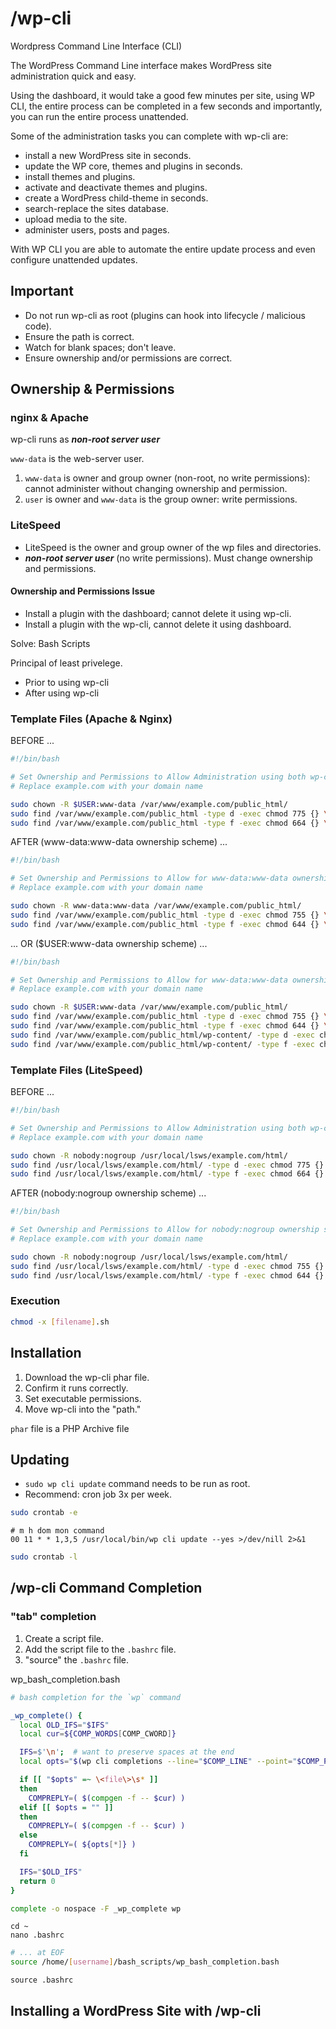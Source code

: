 # /wp-cli

Wordpress Command Line Interface (CLI)

The WordPress Command Line interface makes WordPress site administration quick and easy.

Using the dashboard, it would take a good few minutes per site, using WP CLI, the entire process can be completed in a few seconds and importantly, you can run the entire process unattended.

Some of the administration tasks you can complete with wp-cli are:

* install a new WordPress site in seconds.
* update the WP core, themes and plugins in seconds.
* install themes and plugins.
* activate and deactivate themes and plugins.
* create a WordPress child-theme in seconds.
* search-replace the sites database.
* upload media to the site.
* administer users, posts and pages.

With WP CLI you are able to automate the entire update process and even configure unattended updates.

## Important

* Do not run wp-cli as root (plugins can hook into lifecycle / malicious code).
* Ensure the path is correct.
* Watch for blank spaces; don't leave.
* Ensure ownership and/or permissions are correct.

## Ownership & Permissions

### nginx & Apache

wp-cli runs as ***non-root server user***

`www-data` is the web-server user.

1. `www-data` is owner and group owner (non-root, no write permissions): cannot administer without changing ownership and permission.
2. `user` is owner and `www-data` is the group owner: write permissions.

### LiteSpeed

* LiteSpeed is the owner and group owner of the wp files and directories.
* ***non-root server user*** (no write permissions). Must change ownership and permissions.

#### Ownership and Permissions Issue

* Install a plugin with the dashboard; cannot delete it using wp-cli.
* Install a plugin with the wp-cli, cannot delete it using dashboard.

Solve: Bash Scripts

Principal of least privelege.

* Prior to using wp-cli
* After using wp-cli

### Template Files (Apache & Nginx)

BEFORE ...

```bash
#!/bin/bash

# Set Ownership and Permissions to Allow Administration using both wp-cli and the Dasbhoard
# Replace example.com with your domain name

sudo chown -R $USER:www-data /var/www/example.com/public_html/
sudo find /var/www/example.com/public_html -type d -exec chmod 775 {} \;
sudo find /var/www/example.com/public_html -type f -exec chmod 664 {} \;
```

AFTER (www-data:www-data ownership scheme) ...

```bash
#!/bin/bash

# Set Ownership and Permissions to Allow for www-data:www-data ownership scheme
# Replace example.com with your domain name

sudo chown -R www-data:www-data /var/www/example.com/public_html/
sudo find /var/www/example.com/public_html -type d -exec chmod 755 {} \;
sudo find /var/www/example.com/public_html -type f -exec chmod 644 {} \;
```

... OR ($USER:www-data ownership scheme) ...

```bash
#!/bin/bash

# Set Ownership and Permissions to Allow for www-data:www-data ownership scheme
# Replace example.com with your domain name

sudo chown -R $USER:www-data /var/www/example.com/public_html/
sudo find /var/www/example.com/public_html -type d -exec chmod 755 {} \;
sudo find /var/www/example.com/public_html -type f -exec chmod 644 {} \;
sudo find /var/www/example.com/public_html/wp-content/ -type d -exec chmod 775 {} \;
sudo find /var/www/example.com/public_html/wp-content/ -type f -exec chmod 664 {} \;
```

### Template Files (LiteSpeed)

BEFORE ...

```bash
#!/bin/bash

# Set Ownership and Permissions to Allow Administration using both wp-cli and the Dasbhoard
# Replace example.com with your domain name

sudo chown -R nobody:nogroup /usr/local/lsws/example.com/html/
sudo find /usr/local/lsws/example.com/html/ -type d -exec chmod 775 {} \;
sudo find /usr/local/lsws/example.com/html/ -type f -exec chmod 664 {} \;
```

AFTER (nobody:nogroup ownership scheme) ...

```bash
#!/bin/bash

# Set Ownership and Permissions to Allow for nobody:nogroup ownership scheme
# Replace example.com with your domain name

sudo chown -R nobody:nogroup /usr/local/lsws/example.com/html/
sudo find /usr/local/lsws/example.com/html/ -type d -exec chmod 755 {} \;
sudo find /usr/local/lsws/example.com/html/ -type f -exec chmod 644 {} \;
```
### Execution

```bash
chmod -x [filename].sh
```

## Installation

1. Download the wp-cli phar file.
2. Confirm it runs correctly.
3. Set executable permissions.
4. Move wp-cli into the "path."

`phar` file is a PHP Archive file

## Updating

* `sudo wp cli update` command needs to be run as root.
* Recommend: cron job 3x per week.

```bash
sudo crontab -e
```

```script
# m h dom mon command
00 11 * * 1,3,5 /usr/local/bin/wp cli update --yes >/dev/nill 2>&1
```

```bash
sudo crontab -l
```

## /wp-cli Command Completion

### "tab" completion

1. Create a script file.
2. Add the script file to the `.bashrc` file.
3. "source" the `.bashrc` file.

wp_bash_completion.bash
```bash
# bash completion for the `wp` command

_wp_complete() {
  local OLD_IFS="$IFS"
  local cur=${COMP_WORDS[COMP_CWORD]}

  IFS=$'\n';  # want to preserve spaces at the end
  local opts="$(wp cli completions --line="$COMP_LINE" --point="$COMP_POINT")"

  if [[ "$opts" =~ \<file\>\s* ]]
  then
    COMPREPLY=( $(compgen -f -- $cur) )
  elif [[ $opts = "" ]]
  then
    COMPREPLY=( $(compgen -f -- $cur) )
  else
    COMPREPLY=( ${opts[*]} )
  fi

  IFS="$OLD_IFS"
  return 0
}

complete -o nospace -F _wp_complete wp
```

```script
cd ~
nano .bashrc
```

```bash
# ... at EOF
source /home/[username]/bash_scripts/wp_bash_completion.bash
```

```script
source .bashrc
```

## Installing a WordPress Site with /wp-cli


